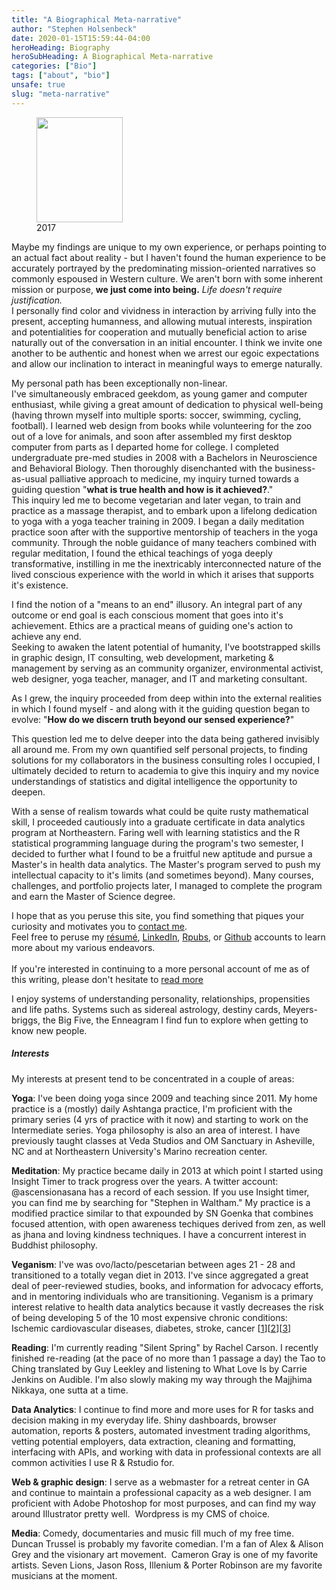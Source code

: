 ```yaml
---
title: "A Biographical Meta-narrative"
author: "Stephen Holsenbeck"
date: 2020-01-15T15:59:44-04:00
heroHeading: Biography
heroSubHeading: A Biographical Meta-narrative
categories: ["Bio"]
tags: ["about", "bio"]
unsafe: true
slug: "meta-narrative"
---
```

<div class="float-left text-center" >
<figure class="alignleft is-resized"><img src="http://www.themindful.life/wp-content/uploads/2019/11/YogaPhoto-836x1024.jpg" alt="" class="wp-image-336" width="138" height="168"  /><figcaption class="text-center">2017</figcaption></figure>
</div>


<!-- wp:paragraph -->
<p>Maybe my findings are unique to my own experience, or perhaps pointing to an actual fact about reality - but I haven't found the human experience to be accurately portrayed by the predominating mission-oriented narratives so commonly espoused in Western culture. We aren't born with some inherent mission or purpose, <strong>we just come into being.</strong> <em>Life doesn't require justification.</em><br>I personally find color and vividness in interaction by arriving fully into the present, accepting humanness, and allowing mutual interests, inspiration and potentialities for cooperation and mutually beneficial action to arise naturally out of the conversation in an initial encounter.  I think we invite one another to be authentic and honest when we arrest our egoic expectations and allow our inclination to interact in meaningful ways to emerge naturally.</p>
<!-- /wp:paragraph -->

<!-- wp:paragraph -->
<p>My personal path has been exceptionally non-linear. <br>I've simultaneously embraced geekdom, as young gamer and computer enthusiast, while giving a great amount of dedication to physical well-being (having thrown myself into multiple sports: soccer, swimming, cycling, football). I learned web design from books while volunteering for the zoo out of a love for animals, and soon after assembled my first desktop computer from parts as I departed home for college. I completed undergraduate pre-med studies in 2008 with a Bachelors in Neuroscience and Behavioral Biology. Then thoroughly disenchanted with the business-as-usual palliative approach to medicine, my inquiry turned towards a guiding question "<strong>what is true health and how is it achieved?</strong>."<br>This inquiry led me to become vegetarian and later vegan, to train and practice as a massage therapist, and to embark upon a lifelong dedication to yoga with a yoga teacher training in 2009. I began a daily meditation practice soon after with the supportive mentorship of teachers in the yoga community. Through the noble guidance of many teachers combined with regular meditation, I found the ethical teachings of yoga deeply transformative, instilling in me the inextricably interconnected nature of the lived conscious experience with the world in which it arises that supports it's existence.</p> 

<p>I find the notion of a "means to an end" illusory. An integral part of any outcome or end goal is each conscious moment that goes into it's achievement. Ethics are a practical means of guiding one's action to achieve any end. <br> Seeking to awaken the latent potential of humanity, I've bootstrapped skills in graphic design, IT consulting, web development, marketing &amp; management by serving as an community organizer, environmental activist, web designer, yoga teacher, manager, and IT and marketing consultant. </p>
<!-- /wp:paragraph -->

<!-- wp:paragraph -->
<p>As I grew, the inquiry proceeded from deep within into the external realities in which I found myself - and along with it the guiding question began to evolve: "<strong>How do we discern truth beyond our sensed experience?</strong>"</p>
<!-- /wp:paragraph -->

<!-- wp:paragraph -->
<p>This question led me to delve deeper into the data being gathered invisibly all around me. From my own quantified self personal projects, to finding solutions for my collaborators in the business consulting roles I occupied, I ultimately decided to return to academia to give this inquiry and my novice understandings of statistics and digital intelligence the opportunity to deepen.</p>
<!-- /wp:paragraph -->

<!-- wp:paragraph -->
<p>With a sense of realism towards what could be quite rusty mathematical skill, I proceeded cautiously into a graduate certificate in data analytics program at Northeastern. Faring well with learning statistics and the R statistical programming language during the program's two semester, I decided to further what I found to be a fruitful new aptitude and pursue a Master's in health data analytics. The Master's program served to push my intellectual capacity to it's limits (and sometimes beyond). Many courses, challenges, and portfolio projects later, I managed to complete the program and earn the Master of Science degree.</p>
<!-- /wp:paragraph -->

<!-- wp:paragraph -->
<p>I hope that as you peruse this site, you find something that piques your curiosity and motivates you to <a href="http://www.themindful.life/contact/">contact me</a>.  <br>Feel free to peruse my <a href="https://indd.adobe.com/view/447f0a83-67b9-4f08-ba31-d3d9a0f7adec">résumé</a>, <a href="https://www.linkedin.com/in/holsenbeck/">LinkedIn</a>,&nbsp;<a href="http://rpubs.com/yogat3ch">Rpubs</a>, or&nbsp;<a href="http://github.com/yogat3ch">Github</a>&nbsp;accounts to learn more about my various endeavors.<br><br>If you're interested in continuing to a more personal account of me as of this writing, please don't hesitate to <a href="javascript:void(0)" onclick="_reveal('#personal-group')">read more</a> </p>
<!-- /wp:paragraph -->
<!-- wp:group -->
<div id="personal-group" class="invisible">

<!-- wp:paragraph -->
<p>I enjoy systems of understanding personality, relationships, propensities and life paths. Systems such as sidereal astrology, destiny cards, Meyers-briggs, the Big Five, the Enneagram I find fun to explore when getting to know new people.</p>
<!-- /wp:paragraph -->

<!-- wp:heading {"level":5} -->
<h5><strong>Interests</strong></h5>
<!-- /wp:heading -->

<!-- wp:paragraph -->
<p>My interests at present tend to be concentrated in a couple of areas:</p>
<!-- /wp:paragraph -->

<!-- wp:paragraph -->
<p><strong>Yoga</strong>: I've been doing yoga since 2009 and teaching since 2011. My home practice is a (mostly) daily Ashtanga practice, I'm proficient with the primary series (4 yrs of practice with it now) and starting to work on the Intermediate series. Yoga philosophy is also an area of interest. I have previously taught classes at Veda Studios and OM Sanctuary in Asheville, NC and at Northeastern University's Marino recreation center.</p>
<!-- /wp:paragraph -->

<!-- wp:paragraph -->
<p><strong>Meditation</strong>: My practice became daily in 2013 at which point I started using Insight Timer to track progress over the years. A twitter account: @ascensionasana has a record of each session. If you use Insight timer, you can find me by searching for "Stephen in Waltham." My practice is a modified practice similar to that expounded by SN Goenka that combines focused attention, with open awareness techiques derived from zen, as well as jhana and loving kindness techniques. I have a concurrent interest in Buddhist philosophy.</p>
<!-- /wp:paragraph -->

<!-- wp:paragraph -->
<p><strong>Veganism</strong>: I've was ovo/lacto/pescetarian between ages 21 - 28 and transitioned to a totally vegan diet in 2013. I've since aggregated a great deal of peer-reviewed studies, books, and information for advocacy efforts, and in mentoring individuals who are transitioning. Veganism is a primary interest relative to health data analytics because it vastly decreases the risk of being developing 5 of the 10 most expensive chronic conditions: Ischemic cardiovascular diseases, diabetes, stroke, cancer [<a href="https://www.tandfonline.com/doi/abs/10.1080/10408398.2016.1138447">1</a>][<a href="https://www.tandfonline.com/doi/full/10.1080/07315724.2014.976890?src=recsys">2</a>][<a href="https://www.sciencedirect.com/science/article/pii/S016752731401290X">3</a>]&nbsp;</p>
<!-- /wp:paragraph -->

<!-- wp:paragraph -->
<p><strong>Reading</strong>: I'm currently reading "Silent Spring" by Rachel Carson. I recently finished re-reading (at the pace of no more than 1 passage a day) the Tao to Ching translated by Guy Leekley and listening to What Love Is by Carrie Jenkins on Audible. I'm also slowly making my way through the Majjhima Nikkaya, one sutta at a time.</p>
<!-- /wp:paragraph -->

<!-- wp:paragraph -->
<p><strong>Data Analytics</strong>: I continue to find more and more uses for R for tasks and decision making in my everyday life. Shiny dashboards, browser automation, reports &amp; posters, automated investment trading algorithms, vetting potential employers, data extraction, cleaning and formatting, interfacing with APIs, and working with data in professional contexts are all common activities I use R &amp; Rstudio for.</p>
<!-- /wp:paragraph -->

<!-- wp:paragraph -->
<p><strong>Web &amp; graphic design</strong>: I serve as a webmaster for a retreat center in GA and continue to maintain a professional capacity as a web designer. I am proficient with Adobe Photoshop for most purposes, and can find my way around Illustrator pretty well.&nbsp;&nbsp;Wordpress is my CMS of choice.</p>
<!-- /wp:paragraph -->

<!-- wp:paragraph -->
<p><strong>Media</strong>: Comedy, documentaries and music fill much of my free time. Duncan Trussel is probably my favorite comedian. I'm a fan of Alex &amp; Alison Grey and the visionary art movement.&nbsp; Cameron Gray is one of my favorite artists. Seven Lions, Jason Ross, Illenium &amp; Porter Robinson are my favorite musicians at the moment.</p>
<!-- /wp:paragraph --></div>
<!-- /wp:group -->

